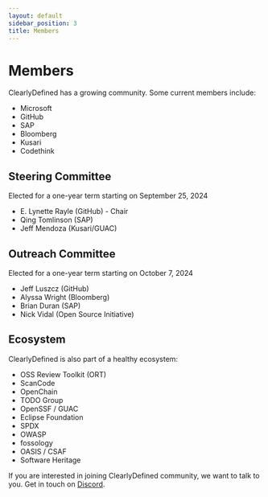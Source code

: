 ```yaml
---
layout: default
sidebar_position: 3
title: Members
---
```


# Members

ClearlyDefined has a growing community. Some current members include:

- Microsoft
- GitHub
- SAP
- Bloomberg
- Kusari
- Codethink

## Steering Committee

Elected for a one-year term starting on September 25, 2024

- E. Lynette Rayle (GitHub) - Chair
- Qing Tomlinson (SAP)
- Jeff Mendoza (Kusari/GUAC)

## Outreach Committee

Elected for a one-year term starting on October 7, 2024

- Jeff Luszcz (GitHub)
- Alyssa Wright (Bloomberg)
- Brian Duran (SAP)
- Nick Vidal (Open Source Initiative)

## Ecosystem

ClearlyDefined is also part of a healthy ecosystem:

- OSS Review Toolkit (ORT)
- ScanCode
- OpenChain
- TODO Group
- OpenSSF / GUAC
- Eclipse Foundation
- SPDX
- OWASP
- fossology
- OASIS / CSAF
- Software Heritage

If you are interested in joining ClearlyDefined community, we want to talk to you. Get in touch on [Discord](https://discord.gg/wEzHJku).
